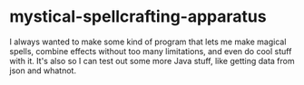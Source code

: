 # mystical-spellcrafting-apparatus
I always wanted to make some kind of program that lets me make magical spells, combine effects without too many limitations, and even do cool stuff with it. It's also so I can test out some more Java stuff, like getting data from json and whatnot.
